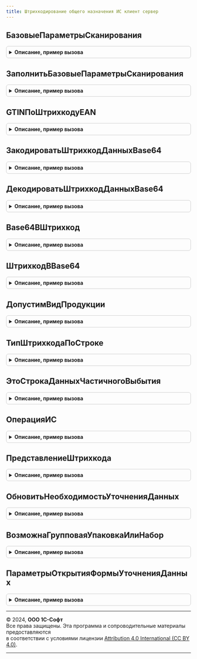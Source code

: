 ```yaml
---
title: Штрихкодирование общего назначения ИС клиент сервер
---
```



## БазовыеПараметрыСканирования
<details style="margin: 1em 0; padding: 0.5em; border: 1px solid #ccc; border-radius: 6px;">

<summary style="font-weight: bold; cursor: pointer;">Описание, пример вызова</summary>

```bsl

// Инициализирует и возвращает общие параметры сканирования для всех видов продукции.
//
// Возвращаемое значение:
//  Структура - Описание:
// * ИдентификаторФормы - УникальныйИдентификатор - Уникальный идентификатор формы
// * СсылкаНаОбъект - ЛюбаяСсылка, Неопределено - Ссылка на объект из которого выполняется сканирование кодов маркировки
// * ИмяКолонкиШтрихкодУпаковки - Строка - Имя колонки хранения штрихкода упаковки в табличной части ИмяТабличнойЧастиШтрихкодыУпаковок
// * ИмяТабличнойЧастиШтрихкодыУпаковок - Строка - Наименование табличной части, где хранятся элементы штрихкодов упаковок
// * Склад - Неопределено - Место хранения
// * Организация - ОпределяемыйТип.Организация - Организация
// * Владелец - ОпределяемыйТип.ОрганизацияКонтрагентГосИС - Организация или контргент (используется в механизме контроля кодов маркировки)
// * ДопустимыйСпособВводаВОборот - Неопределено - Допустимый способ ввода в оборот (используется в механизме контроля кодов маркировки)
// * ПараметрыУказанияСерий - Структура, Неопределено - Произвольные параметры указания серий (может использоваться в конфигурации-потребителе)
// * ОперацияКонтроляАкцизныхМарок - Строка - Доступные типы: "Продажа", "Возврат". "Продажа" - для документов, которые
//                                            отражает расход по складу, "Возврат" - для документов, отражающих приход.
// * ПроверятьДублиКодовМаркировки - Строка - Вариант проверки дублей кодов маркировки
// * КонтрольУникальностиКодовМаркировки - Булево - Признак необходимости контроля дублей кодов маркировки
// * ДополнительныеПараметры - Структура - Параметры необходимые для переопределения обработки прикладных объектов
// * ИспользуютсяДанныеВыбораПоМаркируемойПродукции - Булево - Истина, если данные выбора по маркируемой продукции используются
// * ДанныеВыбораПоМаркируемойПродукции - Структура, Неопределено - последние данные выбора, которые требовалось запомнить для последующего сканирования
// * ИспользуетсяСоответствиеШтрихкодовСтрокДерева - Булево - Признак наличия в форме дерева упаковок (только формы проверки и подбора)
// * АдресДанныхДокументаОснования - Строка, Неопределено - адрес во временном хранилище, где хранятся данные документа основания
// * КонтрольРасхожденийСДокументомОснованием - Булево - Истина, если необходимо выполнять контроль и сообщать
//                                                       об ошибках в случае несоответствия документу-основанию.
// * КэшированныеЗначения - Произвольный - Произвольная структура данных для кэширования значений
// * ТолькоМаркируемаяПродукция - Булево - Истина, если документ поддерживает работу только с маркируемой продукцией
// * ВозможнаЗагрузкаТСД - Булево - Истина, если контекст поддерживает работу с ТСД
// * ДокументОснование - ДокументСсылка, Неопределено - Ссылка на документ-основание
// * СоздаватьШтрихкодУпаковки - Булево - Если флаг установлен, то в момент сканирования кода маркировки создается запись в справочнике ШтрихкодыУпаковокТоваров
// * АдресСоответствияАкцизныхМарок - Строка, Неопределено - адрес во временном хранилище, где хранятся обработанные данные по штрихкодам
// * ДопустимыеВидыПродукции - Массив Из ПеречислениеСсылка.ВидыПродукцииИС - Допустимые виды продукции, которые поддерживает контекст
// * ОтборПоВидуПродукции - Булево - Признак необходимости отбора кодов маркировки по виду продукции.
//                                   Используется при открытии форм проверки из документов конфигурации-потребителя
//                                   или при получении списка кодов маркировки из документов конфигурации-потребителя.
//                                   В документе конфигурации-потребителя может содержаться множество разных видов продукции.
// * КэшМаркируемойПродукции - Соответствие из КлючИЗначение, Неопределено - Используется для защиты от повторного сканирования кодов маркировки
// * РазрешенаОбработкаБезУказанияМарки - Булево - Признак возможности работы с товарами без указания кодов маркировки.
//                                                 Используется в формах сканирования кодов маркировки.
//                                                 Если флаг не установлен, то команда "Добавить без кода маркировки" скрывается.
// * РазрешенаОбработкаКодовСПустойНоменклатурой - Булево - Признак возможности обработки кодов маркировки без указания номенклатуры
// * РазрешеноЗапрашиватьКодМаркировки - Булево - Признак необходимости открытия формы сканирования кода маркировки после сканирования GTIN.
// * СопоставлятьНоменклатуру - Булево - Признак возможности сопоставления номенклатуры после сканирования кода маркировки.
// * ДоступнаПечатьЭтикеток - Булево - Признак доступности печати этикеток после сканирования EAN (Потоковая печать)
// * ДополнительныеВариантыСопоставленияНоменклатуры - Соответствие Из КлючИЗначение:
//    ** Ключ - Строка - Штрихкод EAN
//    ** Значение - Массив Из Структура:
//        *** Номенклатура - ОпределяемыйТип.Номенклатура - Номенклатура
//        *** Характеристика - ОпределяемыйТип.ХарактеристикаНоменклатуры - Характеристика номенклатуры
//        *** Серия - ОпределяемыйТип.СерияНоменклатуры - Серия номенклатуры
// * ДанныеТаблицыТовары - Неопределено - Данные таблицы товары
// * РазрешенаОбработкаНеНайденныхЛогистическихУпаковок - Булево - Параметр используется в формах проверки и подбора в случае если документ
//                                                                 поддерживает операции агрегации.
// * ПоддерживаютсяОперацииАгрегации - Булево - Параметр работает в паре с параметром РазрешенаОбработкаНеНайденныхЛогистическихУпаковок.
//                                              Если для документ поддерживает операции агрегации, то в форме проверки разрешено работать
//                                              с пустыми упаковками.
// * КонтрольПустыхУпаковок - Булево - Признак необходимости контроля пустых упаковок при операциях сканирования.
//                                     Контроль выполняется для групповых и логистических упаковок.
// * ВыводитьСообщенияОбОшибках - Булево - Ложь, если вывод сообщений об ошибках запрещен
// * ПроверятьАлфавитКодовМаркировки - Булево - Признак необходимости проверки алфавита кодов маркировки
// * КонтролироватьСтандартнуюВложенность - Булево - Признак необходимости контроля стандартной вложенности
// * ПропускатьСтрокиСОшибкамиПриЗагрузкеИзТСД - Булево - Истина, если необходимо пропускать коды маркировки с ошибками при работе с ТСД
// * ДетализацияСтруктурыХранения - Неопределено - Детализация данных сканирования.
// * ВосстанавливатьСтруктуруКодаМаркировки - Булево - Истина, если можно восстанавливать структуру полных кодов маркировки.
// * КонтролироватьСоставАгрегатов - Булево -
// * ПроверятьСтруктуруКодовМаркировки - Булево - Признак проверки кода маркировки на полный состав
// * ПодсистемаИСМПСуществует - Булево - Признак включения в сборку подсистемы ИС МП
// * ЗапрашиватьКоличествоМерногоТовара - Булево -  Параметр работы с весовыми маркируемыми товарами:
//   Ложь - не запрашивать количество,
//   Истина - запрашивать количество.
// * СозданиеНаборов - Булево - Признак возможности создания наборов
// * РасширеннаяВерсияГосИС - Булево - Устанавливается при варианте сборки Расширенная
// * РежимБРМК - Булево - Режим работы штрихкодирования без открытия дополнительных форм
// * ЭтоМаркировкаТоваровИСМП - Булево - признак, что документ является документом Маркировка товаров ИС МП
Функция БазовыеПараметрыСканирования() Экспорт
```

Пример вызова
```bsl
Результат = ШтрихкодированиеОбщегоНазначенияИСКлиентСервер.БазовыеПараметрыСканирования() 
```
</details>

## ЗаполнитьБазовыеПараметрыСканирования
<details style="margin: 1em 0; padding: 0.5em; border: 1px solid #ccc; border-radius: 6px;">

<summary style="font-weight: bold; cursor: pointer;">Описание, пример вызова</summary>

```bsl

// Выполняет заполнение базовых параметров сканирования на основании данных контекста.
//  * Заполнение данных выбора (есть реквизит на форме, не выполняется групповая обработка)
//  * Заполнение кеша маркируемой продукции
//  * Заполнение параметров указания серий.
//
// Параметры:
//  ПараметрыСканирования - См. ШтрихкодированиеОбщегоНазначенияИСКлиент.ПараметрыСканирования
//  Контекст - ФормаКлиентскогоПриложения, ЛюбаяСсылка - контекст, данные которого будут использованы для заполнения параметров сканирования.
Процедура ЗаполнитьБазовыеПараметрыСканирования(ПараметрыСканирования, Контекст) Экспорт
```

Пример вызова
```bsl
ШтрихкодированиеОбщегоНазначенияИСКлиентСервер.ЗаполнитьБазовыеПараметрыСканирования(ПараметрыСканирования, Контекст) 
```
</details>

## GTINПоШтрихкодуEAN
<details style="margin: 1em 0; padding: 0.5em; border: 1px solid #ccc; border-radius: 6px;">

<summary style="font-weight: bold; cursor: pointer;">Описание, пример вызова</summary>

```bsl

// Дополняет штрихкод EAN лидирующими нулями.
//
// Параметры:
//  ШтрихкодEAN - Строка - Значение штрихкода EAN.
// Возвращаемое значение:
//  Строка - GTIN.
Функция GTINПоШтрихкодуEAN(Знач ШтрихкодEAN) Экспорт
```

Пример вызова
```bsl
Результат = ШтрихкодированиеОбщегоНазначенияИСКлиентСервер.GTINПоШтрихкодуEAN(ШтрихкодEAN) 
```
</details>

## ЗакодироватьШтрихкодДанныхBase64
<details style="margin: 1em 0; padding: 0.5em; border: 1px solid #ccc; border-radius: 6px;">

<summary style="font-weight: bold; cursor: pointer;">Описание, пример вызова</summary>

```bsl

Процедура ЗакодироватьШтрихкодДанныхBase64(ДанныеШтрихкода) Экспорт
```

Пример вызова
```bsl
ШтрихкодированиеОбщегоНазначенияИСКлиентСервер.ЗакодироватьШтрихкодДанныхBase64(ДанныеШтрихкода) 
```
</details>

## ДекодироватьШтрихкодДанныхBase64
<details style="margin: 1em 0; padding: 0.5em; border: 1px solid #ccc; border-radius: 6px;">

<summary style="font-weight: bold; cursor: pointer;">Описание, пример вызова</summary>

```bsl

Процедура ДекодироватьШтрихкодДанныхBase64(ДанныеШтрихкода, СохранитьШтрихкодBase64 = Ложь) Экспорт
```

Пример вызова
```bsl
ШтрихкодированиеОбщегоНазначенияИСКлиентСервер.ДекодироватьШтрихкодДанныхBase64(ДанныеШтрихкода, СохранитьШтрихкодBase64);
```
</details>

## Base64ВШтрихкод
<details style="margin: 1em 0; padding: 0.5em; border: 1px solid #ccc; border-radius: 6px;">

<summary style="font-weight: bold; cursor: pointer;">Описание, пример вызова</summary>

```bsl

// Декодирует штрихкод по алгоритму Base64 в строковый формат.
//
// Параметры:
//  ШтрихкодВBase64 - Строка - закодированный штрихкод.
// Возвращаемое значение:
//  Строка - Декодированный штрихкод.
Функция Base64ВШтрихкод(Знач ШтрихкодВBase64) Экспорт
```

Пример вызова
```bsl
Результат = ШтрихкодированиеОбщегоНазначенияИСКлиентСервер.Base64ВШтрихкод(ШтрихкодВBase64) 
```
</details>

## ШтрихкодВBase64
<details style="margin: 1em 0; padding: 0.5em; border: 1px solid #ccc; border-radius: 6px;">

<summary style="font-weight: bold; cursor: pointer;">Описание, пример вызова</summary>

```bsl

// Кодирует значение штрихкода по алгоритму Base64.
//
// Параметры:
//  Штрихкод - Строка - Значение штрихкода.
// Возвращаемое значение:
//  Строка - штрихкод закодированный по алгоритму Base64.
Функция ШтрихкодВBase64(Знач Штрихкод) Экспорт
```

Пример вызова
```bsl
Результат = ШтрихкодированиеОбщегоНазначенияИСКлиентСервер.ШтрихкодВBase64(Штрихкод) 
```
</details>

## ДопустимВидПродукции
<details style="margin: 1em 0; padding: 0.5em; border: 1px solid #ccc; border-radius: 6px;">

<summary style="font-weight: bold; cursor: pointer;">Описание, пример вызова</summary>

```bsl

// Определяет допустимость обработки вида продукции по параметрам сканирования.
//
// Параметры:
//  ПараметрыСканирования - (См. ШтрихкодированиеОбщегоНазначенияИСКлиент.ПараметрыСканирования)
//  ВидПродукцииИС - ПеречислениеСсылка.ВидыПродукцииИС - Вид продукции
// Возвращаемое значение:
//  Булево - Истина, если вид продукции допустим.
Функция ДопустимВидПродукции(ПараметрыСканирования, ВидПродукцииИС) Экспорт
```

Пример вызова
```bsl
Результат = ШтрихкодированиеОбщегоНазначенияИСКлиентСервер.ДопустимВидПродукции(ПараметрыСканирования, ВидПродукцииИС) 
```
</details>

## ТипШтрихкодаПоСтроке
<details style="margin: 1em 0; padding: 0.5em; border: 1px solid #ccc; border-radius: 6px;">

<summary style="font-weight: bold; cursor: pointer;">Описание, пример вызова</summary>

```bsl

// Получает значение перечисления типа штрихкода по строке
//
// Параметры:
// 	ТипШтрихкодаСтрокой - Строка - тип штрихкода (например, Code128Формат1, GS1128, GS1DataBarExpandedStacked)
// Возвращаемое значение:
//  ПеречислениеСсылка.ТипыШтрихкодов - тип шаблона
Функция ТипШтрихкодаПоСтроке(ТипШтрихкодаСтрокой) Экспорт
```

Пример вызова
```bsl
Результат = ШтрихкодированиеОбщегоНазначенияИСКлиентСервер.ТипШтрихкодаПоСтроке(ТипШтрихкодаСтрокой) 
```
</details>

## ЭтоСтрокаДанныхЧастичногоВыбытия
<details style="margin: 1em 0; padding: 0.5em; border: 1px solid #ccc; border-radius: 6px;">

<summary style="font-weight: bold; cursor: pointer;">Описание, пример вызова</summary>

```bsl

Функция ЭтоСтрокаДанныхЧастичногоВыбытия(СтрокаДанных, ПараметрыСканирования, ВидПродукции = Неопределено, ПроверятьФлагВыбытия = Ложь) Экспорт
```

Пример вызова
```bsl
Результат = ШтрихкодированиеОбщегоНазначенияИСКлиентСервер.ЭтоСтрокаДанныхЧастичногоВыбытия(СтрокаДанных, ПараметрыСканирования, ВидПродукции, ПроверятьФлагВыбытия);
```
</details>

## ОперацияИС
<details style="margin: 1em 0; padding: 0.5em; border: 1px solid #ccc; border-radius: 6px;">

<summary style="font-weight: bold; cursor: pointer;">Описание, пример вызова</summary>

```bsl

Функция ОперацияИС(ПараметрыСканирования, ВидПродукции) Экспорт
```

Пример вызова
```bsl
Результат = ШтрихкодированиеОбщегоНазначенияИСКлиентСервер.ОперацияИС(ПараметрыСканирования, ВидПродукции) 
```
</details>

## ПредставлениеШтрихкода
<details style="margin: 1em 0; padding: 0.5em; border: 1px solid #ccc; border-radius: 6px;">

<summary style="font-weight: bold; cursor: pointer;">Описание, пример вызова</summary>

```bsl

// Возвращает сокращенное представление штрихкода маркируемой продукции
//
// Параметры:
//  Штрихкод - Строка - Штрихкод
// Возвращаемое значение:
//  Строка - Краткое представление штрихкода маркируемой продукции
Функция ПредставлениеШтрихкода(Штрихкод) Экспорт
```

Пример вызова
```bsl
Результат = ШтрихкодированиеОбщегоНазначенияИСКлиентСервер.ПредставлениеШтрихкода(Штрихкод) 
```
</details>

## ОбновитьНеобходимостьУточненияДанных
<details style="margin: 1em 0; padding: 0.5em; border: 1px solid #ccc; border-radius: 6px;">

<summary style="font-weight: bold; cursor: pointer;">Описание, пример вызова</summary>

```bsl

Процедура ОбновитьНеобходимостьУточненияДанных(ДанныеШтрихкода) Экспорт
```

Пример вызова
```bsl
ШтрихкодированиеОбщегоНазначенияИСКлиентСервер.ОбновитьНеобходимостьУточненияДанных(ДанныеШтрихкода) 
```
</details>

## ВозможнаГрупповаяУпаковкаИлиНабор
<details style="margin: 1em 0; padding: 0.5em; border: 1px solid #ccc; border-radius: 6px;">

<summary style="font-weight: bold; cursor: pointer;">Описание, пример вызова</summary>

```bsl

// Если код маркировки соответствует формату GS1 и может принадлежать альтернативной табачной продукции,
// то вид упаковки в некототорых случаях может быть пустым и принадлежать как потребительской, так и групповой упаковкам.
//
// Параметры:
//   ВидУпаковки - ПеречислениеСсылка.ВидыУпаковокИС - Вид упаковки
//   ДанныеРазбора - См. РазборКодаМаркировкиИССлужебныйКлиентСервер.НовыйРезультатРазбораКодаМаркировки
// Возвращаемое значение:
//   Булево - Истина, если Вид упаковки - групповая или если групповая упаковка возможна по данным разбора
Функция ВозможнаГрупповаяУпаковкаИлиНабор(ВидУпаковки, ДанныеРазбора) Экспорт
```

Пример вызова
```bsl
Результат = ШтрихкодированиеОбщегоНазначенияИСКлиентСервер.ВозможнаГрупповаяУпаковкаИлиНабор(ВидУпаковки, ДанныеРазбора) 
```
</details>

## ПараметрыОткрытияФормыУточненияДанных
<details style="margin: 1em 0; padding: 0.5em; border: 1px solid #ccc; border-radius: 6px;">

<summary style="font-weight: bold; cursor: pointer;">Описание, пример вызова</summary>

```bsl

// Возвращает параметры открытия формы уточнения данных у пользователя, таких как "Номенклатура", "Характеристика", "Серия".
//
// Возвращаемое значение:
//  Структура - Описание:
// * ПараметрыСканирования - (См. ШтрихкодированиеОбщегоНазначенияИСКлиент.ПараметрыСканирования).
// * ПараметрыУказанияСерий - Структура - данные для расчета серий.
// * ШтрихкодEAN - Строка - Штрихкода формата EAN.
// * Характеристика - ОпределяемыйТип.ХарактеристикаНоменклатуры - Элемент Характеристика.
// * Номенклатура - ОпределяемыйТип.Номенклатура - Элемент Номенклатура.
// * ТипШтрихкода - ПеречислениеСсылка.ТипыШтрихкодов - Тип штрихкода кода маркировки.
// * КодМаркировки - Строка - Код маркировки.
// * ХешСуммаКодаМаркировки - Строка - Хэш кода маркировки.
Функция ПараметрыОткрытияФормыУточненияДанных() Экспорт
```

Пример вызова
```bsl
Результат = ШтрихкодированиеОбщегоНазначенияИСКлиентСервер.ПараметрыОткрытияФормыУточненияДанных() 
```
</details>

---

© 2024, **ООО 1С-Софт**  
Все права защищены. Эта программа и сопроводительные материалы предоставляются  
в соответствии с условиями лицензии [Attribution 4.0 International (CC BY 4.0)](https://creativecommons.org/licenses/by/4.0/legalcode).

---
